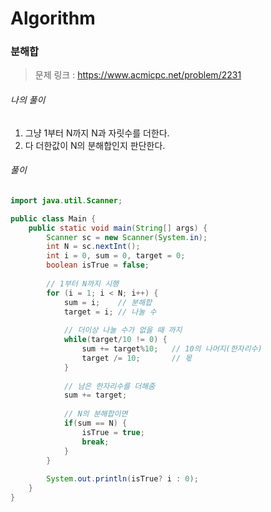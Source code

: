 # Algorithm

### 분해합

> 문제 링크 : https://www.acmicpc.net/problem/2231



###### 나의 풀이

1. 그냥 1부터 N까지 N과 자릿수를 더한다.
2. 다 더한값이 N의 분해합인지 판단한다.




###### 풀이

~~~java
import java.util.Scanner;

public class Main {
	public static void main(String[] args) {
		Scanner sc = new Scanner(System.in);
		int N = sc.nextInt();
		int i = 0, sum = 0, target = 0;
		boolean isTrue = false;
		
		// 1부터 N까지 시행
		for (i = 1; i < N; i++) {
			sum = i;	// 분해합
			target = i;	// 나눌 수
			
			// 더이상 나눌 수가 없을 때 까지
			while(target/10 != 0) {	
				sum += target%10;	// 10의 나머지(한자리수)
				target /= 10;		// 몫
			}
			
			// 남은 한자리수를 더해줌
			sum += target;
			
			// N의 분해합이면
			if(sum == N) {
				isTrue = true;
				break;
			}
		}
		
		System.out.println(isTrue? i : 0);
	}
}
~~~
